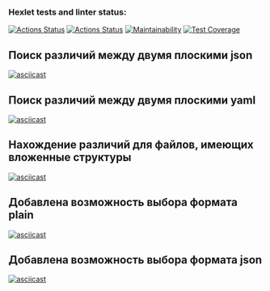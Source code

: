 ### Hexlet tests and linter status:
[![Actions Status](https://github.com/Shablii/php-project-lvl2/workflows/hexlet-check/badge.svg)](https://github.com/Shablii/php-project-lvl2/actions)
[![Actions Status](https://github.com/Shablii/php-project-lvl2/workflows/Linter/badge.svg)](https://github.com/Shablii/php-project-lvl2/actions)
[![Maintainability](https://api.codeclimate.com/v1/badges/0898d8472c324dee2c9c/maintainability)](https://codeclimate.com/github/Shablii/php-project-lvl2/maintainability)
[![Test Coverage](https://api.codeclimate.com/v1/badges/0898d8472c324dee2c9c/test_coverage)](https://codeclimate.com/github/Shablii/php-project-lvl2/test_coverage)

## Поиск различий между двумя плоскими json
[![asciicast](https://asciinema.org/a/Vq0HcN51HF8dDaDy7u7RSUfiT.svg)](https://asciinema.org/a/Vq0HcN51HF8dDaDy7u7RSUfiT)

## Поиск различий между двумя плоскими yaml
[![asciicast](https://asciinema.org/a/TINXnQFu6PpTbd5HGRByYuWbw.svg)](https://asciinema.org/a/TINXnQFu6PpTbd5HGRByYuWbw)

## Нахождение различий для файлов, имеющих вложенные структуры
[![asciicast](https://asciinema.org/a/863ZqkuDZ578m9CCERsE76PTC.svg)](https://asciinema.org/a/863ZqkuDZ578m9CCERsE76PTC)

## Добавлена возможность выбора формата plain
[![asciicast](https://asciinema.org/a/l7hBinapvlFa7LlNTHNMhKrn2.svg)](https://asciinema.org/a/l7hBinapvlFa7LlNTHNMhKrn2)

## Добавлена возможность выбора формата json
[![asciicast](https://asciinema.org/a/aQUWL7kCm6qx4AMHXNxVBZsgX.svg)](https://asciinema.org/a/aQUWL7kCm6qx4AMHXNxVBZsgX)